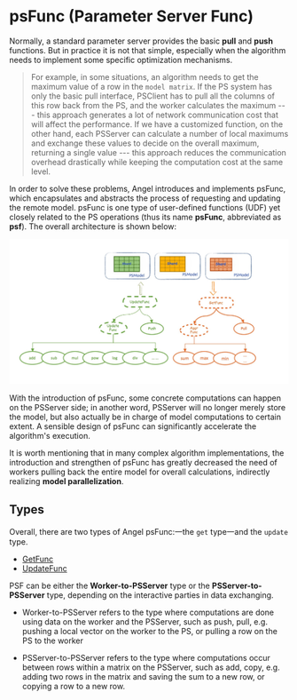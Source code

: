 # psFunc (Parameter Server Func)

Normally, a standard parameter server provides the basic **pull** and **push** functions. But in practice it is not that simple, especially when the algorithm needs to implement some specific optimization mechanisms.

> For example, in some situations, an algorithm needs to get the maximum value of a row in the `model matrix`. If the PS system has only the basic pull interface, PSClient has to pull all the columns of this row back from the PS, and the worker calculates the maximum --- this approach generates a lot of network communication cost that will affect the performance. If we have a customized function, on the other hand, each PSServer can calculate a number of local maximums and exchange these values to decide on the overall maximum, returning a single value --- this approach reduces the communication overhead drastically while keeping the computation cost at the same level.

In order to solve these problems, Angel introduces and implements psFunc, which encapsulates and abstracts the process of requesting and updating the remote model. psFunc is one type of user-defined functions (UDF) yet closely related to the PS operations (thus its name **psFunc**, abbreviated as **psf**). The overall architecture is shown below:  

![](../img/angel_psFunc.png)

With the introduction of psFunc, some concrete computations can happen on the PSServer side; in another word, PSServer will no longer merely store the model, but also actually be in charge of model computations to certain extent. A sensible design of psFunc can significantly accelerate the algorithm's execution.  

It is worth mentioning that in many complex algorithm implementations, the introduction and strengthen of psFunc has greatly decreased the need of workers pulling back the entire model for overall calculations, indirectly realizing **model parallelization**.

## Types

Overall, there are two types of Angel psFunc:一the `get` type一and the `update` type. 

* [GetFunc](psf_get.md)
* [UpdateFunc](psf_update.md)

PSF can be either the **Worker-to-PSServer** type or the **PSServer-to-PSServer** type, depending on the interactive parties in data exchanging. 

* Worker-to-PSServer refers to the type where computations are done using data on the worker and the PSServer, such as push, pull, e.g. pushing a local vector on the worker to the PS, or pulling a row on the PS to the worker

* PSServer-to-PSServer refers to the type where computations occur between rows within a matrix on the PSServer, such as add, copy, e.g. adding two rows in the matrix and saving the sum to a new row, or copying a row to a new row.
